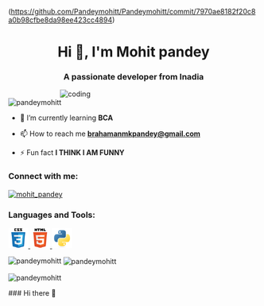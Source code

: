 (https://github.com/Pandeymohitt/Pandeymohitt/commit/7970ae8182f20c8a0b98cfbe8da98ee423cc4894)
<h1 align="center">Hi 👋, I'm Mohit pandey</h1>
<h3 align="center">A passionate developer from Inadia</h3>
<img align="right" alt="coding" width="400" src="https://www.google.com/url?sa=i&url=https%3A%2F%2Fgithub.com%2Frudrabarad%2FGifs&psig=AOvVaw1XSR1_I7IeFCb13R0BUspM&ust=1714574190219000&source=images&cd=vfe&opi=89978449&ved=0CBEQjRxqFwoTCPjaqOyU6oUDFQAAAAAdAAAAABAE">
<p align="left"> <img src="https://komarev.com/ghpvc/?username=pandeymohitt&label=Profile%20views&color=0e75b6&style=flat" alt="pandeymohitt" /> </p>

- 🌱 I’m currently learning **BCA**

- 📫 How to reach me **brahamanmkpandey@gmail.com**

- ⚡ Fun fact **I THINK I AM FUNNY**

<h3 align="left">Connect with me:</h3>
<p align="left">
<a href="https://instagram.com/mohit_pandey" target="blank"><img align="center" src="https://raw.githubusercontent.com/rahuldkjain/github-profile-readme-generator/master/src/images/icons/Social/instagram.svg" alt="mohit_pandey" height="30" width="40" /></a>
</p>

<h3 align="left">Languages and Tools:</h3>
<p align="left"> <a href="https://www.w3schools.com/css/" target="_blank" rel="noreferrer"> <img src="https://raw.githubusercontent.com/devicons/devicon/master/icons/css3/css3-original-wordmark.svg" alt="css3" width="40" height="40"/> </a> <a href="https://www.w3.org/html/" target="_blank" rel="noreferrer"> <img src="https://raw.githubusercontent.com/devicons/devicon/master/icons/html5/html5-original-wordmark.svg" alt="html5" width="40" height="40"/> </a> <a href="https://www.python.org" target="_blank" rel="noreferrer"> <img src="https://raw.githubusercontent.com/devicons/devicon/master/icons/python/python-original.svg" alt="python" width="40" height="40"/> </a> </p>

<p><img align="left" src="https://github-readme-stats.vercel.app/api/top-langs?username=pandeymohitt&show_icons=true&locale=en&layout=compact" alt="pandeymohitt" /></p>

<p>&nbsp;<img align="center" src="https://github-readme-stats.vercel.app/api?username=pandeymohitt&show_icons=true&locale=en" alt="pandeymohitt" /></p>

<p><img align="center" src="https://github-readme-streak-stats.herokuapp.com/?user=pandeymohitt&" alt="pandeymohitt" /></p>### Hi there 👋

<!--
**Pandeymohitt/Pandeymohitt** is a ✨ _special_ ✨ repository because its `README.md` (this file) appears on your GitHub profile.

Here are some ideas to get you started:

- 🔭 I’m currently working on ...
- 🌱 I’m currently learning ...
- 👯 I’m looking to collaborate on ...
- 🤔 I’m looking for help with ...
- 💬 Ask me about ...
- 📫 How to reach me: ...
- 😄 Pronouns: ...
- ⚡ Fun fact: ...
-->
